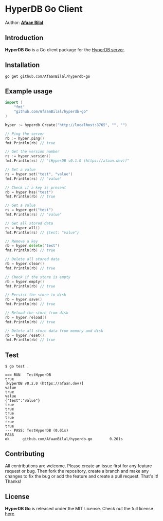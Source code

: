 HyperDB Go Client
=================

Author: **[Afaan Bilal](https://afaan.dev)**

## Introduction
**HyperDB Go** is a Go client package for the [HyperDB server](https://github.com/AfaanBilal/hyperdb).

## Installation
````
go get github.com/AfaanBilal/hyperdb-go
````

## Example usage
````go
import (
    "fmt"
    "github.com/AfaanBilal/hyperdb-go"
)

hyper := hyperdb.Create("http://localhost:8765", "", "")

// Ping the server
rb := hyper.ping()
fmt.Println(rb) // true

// Get the version number
rs := hyper.version()
fmt.Println(rs) // "[HyperDB v0.1.0 (https://afaan.dev)]"

// Set a value
rs = hyper.set("test", "value")
fmt.Println(rs) // "value"

// Check if a key is present
rb = hyper.has("test")
fmt.Println(rb) // true

// Get a value
rs = hyper.get("test")
fmt.Println(rs) // "value"

// Get all stored data
rs = hyper.all()
fmt.Println(rs) // {test: "value"}

// Remove a key
rb = hyper.delete("test")
fmt.Println(rb) // true

// Delete all stored data
rb = hyper.clear()
fmt.Println(rb) // true

// Check if the store is empty
rb = hyper.empty()
fmt.Println(rb) // true

// Persist the store to disk
rb = hyper.save()
fmt.Println(rb) // true

// Reload the store from disk
rb = hyper.reload()
fmt.Println(rb) // true

// Delete all store data from memory and disk
rb = hyper.reset()
fmt.Println(rb) // true
````

## Test
`$ go test .`

````
=== RUN   TestHyperDB
true
[HyperDB v0.2.0 (https://afaan.dev)]
value
true
value
{"test":"value"}
true
true
true
true
true
true
--- PASS: TestHyperDB (0.01s)
PASS
ok      github.com/AfaanBilal/hyperdb-go        0.201s
````

## Contributing
All contributions are welcome. Please create an issue first for any feature request
or bug. Then fork the repository, create a branch and make any changes to fix the bug
or add the feature and create a pull request. That's it!
Thanks!

## License
**HyperDB Go** is released under the MIT License.
Check out the full license [here](LICENSE).

